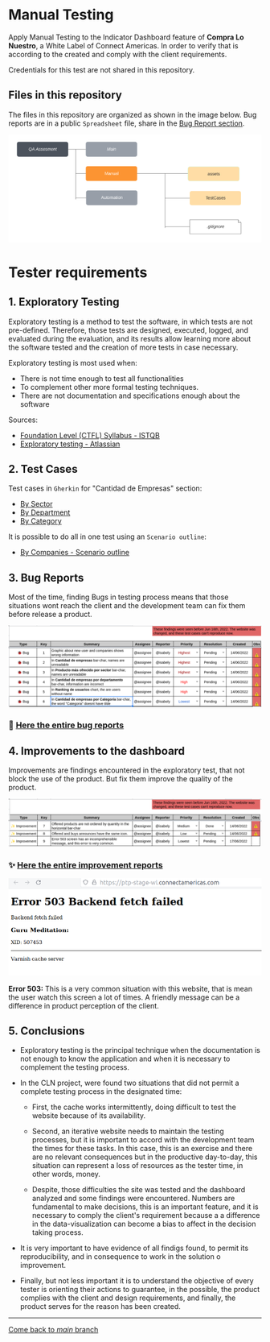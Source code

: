 # Manual Testing

Apply Manual Testing to the Indicator Dashboard feature of **Compra Lo Nuestro**, a White Label of Connect Americas. In order to verify that is according to the created and comply with the client requirements.

Credentials for this test are not shared in this repository.

## Files in this repository

The files in this repository are organized as shown in the image below.
Bug reports are in a public `Spreadsheet` file, share in the [Bug Report section](https://github.com/isabelyb/QA-Assesment/tree/manual#3-bug-reports).

![files tree](assets/tree.png)

# Tester requirements

## 1. Exploratory Testing

Exploratory testing is a method to test the software, in which tests are not pre-defined. Therefore, those tests are designed, executed, logged, and evaluated during the evaluation, and its results allow learning more about the software tested and the creation of more tests in case necessary.

Exploratory testing is most used when:
* There is not time enough to test all functionalities
* To complement other more formal testing techniques.
* There are not documentation and specifications enough about the software

Sources:

* [Foundation Level (CTFL) Syllabus - ISTQB](https://istqb-main-web-prod.s3.amazonaws.com/media/documents/ISTQB-CTFL_Syllabus_2018_v3.1.1.pdf)
* [Exploratory testing - Atlassian](https://www.atlassian.com/continuous-delivery/software-testing/exploratory-testing)

## 2. Test Cases

Test cases in `Gherkin` for "Cantidad de Empresas" section:

* [By Sector](testCases/byCompanies/bySector.feature)
* [By Department](testCases/byCompanies/byDepartment.feature)
* [By Category](testCases/byCompanies/byCategory.feature)

It is possible to do all in one test using an `Scenario outline`:

* [By Companies - Scenario outline](testCases/byCompanies.outline.feature)

## 3. Bug Reports

Most of the time, finding Bugs in testing process means that those situations wont reach the client and the development team can fix them before release a product. 

![bug reports](assets/bugs.png)

### 🐞 [Here the entire bug reports](https://docs.google.com/spreadsheets/d/1u1QKv56hdA59uOP3MtTf8VhnrHuEM0kol_1WWiRWHFI/edit?usp=sharing)

## 4. Improvements to the dashboard

Improvements are findings encountered in the exploratory test, that not block the use of the product. But fix them improve the quality of the product.

![improvement report](assets/improvements.png)

### ✨ [Here the entire improvement reports](https://docs.google.com/spreadsheets/d/1u1QKv56hdA59uOP3MtTf8VhnrHuEM0kol_1WWiRWHFI/edit?usp=sharing)  


![Error503 image](assets/error503.png)  
  

**Error 503:** This is a very common situation with this website, that is mean the user watch this screen a lot of times. A friendly message can be a difference in product perception of the client.

## 5. Conclusions
* Exploratory testing is the principal technique when the documentation is not enough to know the application and when it is necessary to complement the testing process.

* In the CLN project, were found two situations that did not permit a complete testing process in the designated time:

    * First, the cache works intermittently, doing difficult to test the website because of its availability.

    * Second, an iterative website needs to maintain the testing processes, but it is important to accord with the development team the times for these tasks. In this case, this is an exercise and there are no relevant consequences but in the productive day-to-day, this situation can represent a loss of resources as the tester time, in other words, money.

    * Despite, those difficulties the site was tested and the dashboard analyzed and some findings were  encountered. 
    Numbers are fundamental to make decisions, this is an important feature, and it is necessary to comply the client's requirement because a a difference in the data-visualization can become a bias to affect in the decision taking process.

* It is very important to have evidence of all findigs found, to permit its reproducibility, and in consequence to work in the solution o improvement.

* Finally, but not less important it is to understand the objective of every tester is orienting their actions to guarantee, in the possible, the product complies with the client and design requirements, and finally, the product serves for the reason has been created.

---
[Come back to *main* branch](https://github.com/isabelyb/QA-Assesment/tree/main)